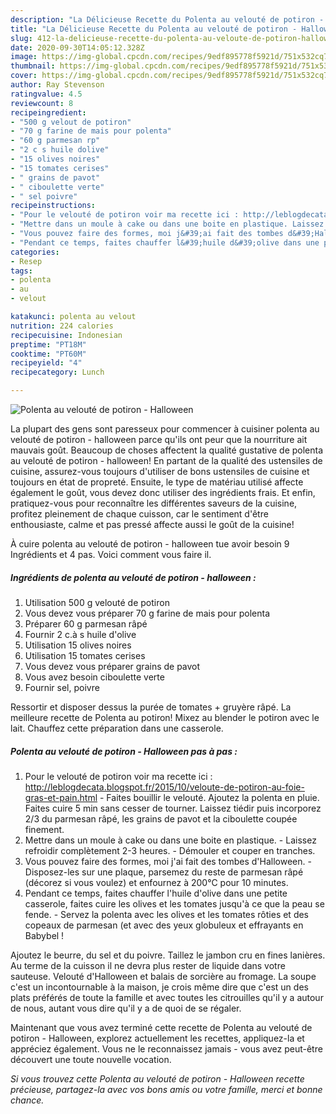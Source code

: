 ```yaml
---
description: "La Délicieuse Recette du Polenta au velouté de potiron - Halloween"
title: "La Délicieuse Recette du Polenta au velouté de potiron - Halloween"
slug: 412-la-delicieuse-recette-du-polenta-au-veloute-de-potiron-halloween
date: 2020-09-30T14:05:12.328Z
image: https://img-global.cpcdn.com/recipes/9edf895778f5921d/751x532cq70/polenta-au-veloute-de-potiron-halloween-photo-principale-de-la-recette.jpg
thumbnail: https://img-global.cpcdn.com/recipes/9edf895778f5921d/751x532cq70/polenta-au-veloute-de-potiron-halloween-photo-principale-de-la-recette.jpg
cover: https://img-global.cpcdn.com/recipes/9edf895778f5921d/751x532cq70/polenta-au-veloute-de-potiron-halloween-photo-principale-de-la-recette.jpg
author: Ray Stevenson
ratingvalue: 4.5
reviewcount: 8
recipeingredient:
- "500 g velout de potiron"
- "70 g farine de mais pour polenta"
- "60 g parmesan rp"
- "2 c s huile dolive"
- "15 olives noires"
- "15 tomates cerises"
- " grains de pavot"
- " ciboulette verte"
- " sel poivre"
recipeinstructions:
- "Pour le velouté de potiron voir ma recette ici : http://leblogdecata.blogspot.fr/2015/10/veloute-de-potiron-au-foie-gras-et-pain.html Faites bouillir le velouté. Ajoutez la polenta en pluie. Faites cuire 5 min sans cesser de tourner. Laissez tiédir puis incorporez 2/3 du parmesan râpé, les grains de pavot et la ciboulette coupée finement."
- "Mettre dans un moule à cake ou dans une boite en plastique. Laissez refroidir complètement 2-3 heures. Démouler et couper en tranches."
- "Vous pouvez faire des formes, moi j&#39;ai fait des tombes d&#39;Halloween. Disposez-les sur une plaque, parsemez du reste de parmesan râpé (décorez si vous voulez) et enfournez à 200°C pour 10 minutes."
- "Pendant ce temps, faites chauffer l&#39;huile d&#39;olive dans une petite casserole, faites cuire les olives et les tomates jusqu&#39;à ce que la peau se fende.  Servez la polenta avec les olives et les tomates rôties et des copeaux de parmesan (et avec des yeux globuleux et effrayants en Babybel !"
categories:
- Resep
tags:
- polenta
- au
- velout

katakunci: polenta au velout 
nutrition: 224 calories
recipecuisine: Indonesian
preptime: "PT18M"
cooktime: "PT60M"
recipeyield: "4"
recipecategory: Lunch

---
```



![Polenta au velouté de potiron - Halloween](https://img-global.cpcdn.com/recipes/9edf895778f5921d/751x532cq70/polenta-au-veloute-de-potiron-halloween-photo-principale-de-la-recette.jpg)

La plupart des gens sont paresseux pour commencer à cuisiner polenta au velouté de potiron - halloween parce qu'ils ont peur que la nourriture ait mauvais goût. Beaucoup de choses affectent la qualité gustative de polenta au velouté de potiron - halloween! En partant de la qualité des ustensiles de cuisine, assurez-vous toujours d'utiliser de bons ustensiles de cuisine et toujours en état de propreté. Ensuite, le type de matériau utilisé affecte également le goût, vous devez donc utiliser des ingrédients frais. Et enfin, pratiquez-vous pour reconnaître les différentes saveurs de la cuisine, profitez pleinement de chaque cuisson, car le sentiment d'être enthousiaste, calme et pas pressé affecte aussi le goût de la cuisine!

<!--inarticleads1-->

À cuire polenta au velouté de potiron - halloween tue avoir besoin 9 Ingrédients et 4 pas. Voici comment vous faire il.

##### Ingrédients de polenta au velouté de potiron - halloween :

1. Utilisation 500 g velouté de potiron
1. Vous devez vous préparer 70 g farine de mais pour polenta
1. Préparer 60 g parmesan râpé
1. Fournir 2 c.à s huile d&#39;olive
1. Utilisation 15 olives noires
1. Utilisation 15 tomates cerises
1. Vous devez vous préparer  grains de pavot
1. Vous avez besoin  ciboulette verte
1. Fournir  sel, poivre


Ressortir et disposer dessus la purée de tomates + gruyère râpé. La meilleure recette de Polenta au potiron! Mixez au blender le potiron avec le lait. Chauffez cette préparation dans une casserole. 

<!--inarticleads2-->

##### Polenta au velouté de potiron - Halloween pas à pas :

1. Pour le velouté de potiron voir ma recette ici : http://leblogdecata.blogspot.fr/2015/10/veloute-de-potiron-au-foie-gras-et-pain.html - Faites bouillir le velouté. Ajoutez la polenta en pluie. Faites cuire 5 min sans cesser de tourner. Laissez tiédir puis incorporez 2/3 du parmesan râpé, les grains de pavot et la ciboulette coupée finement.
1. Mettre dans un moule à cake ou dans une boite en plastique. - Laissez refroidir complètement 2-3 heures. - Démouler et couper en tranches.
1. Vous pouvez faire des formes, moi j&#39;ai fait des tombes d&#39;Halloween. - Disposez-les sur une plaque, parsemez du reste de parmesan râpé (décorez si vous voulez) et enfournez à 200°C pour 10 minutes.
1. Pendant ce temps, faites chauffer l&#39;huile d&#39;olive dans une petite casserole, faites cuire les olives et les tomates jusqu&#39;à ce que la peau se fende.  - Servez la polenta avec les olives et les tomates rôties et des copeaux de parmesan (et avec des yeux globuleux et effrayants en Babybel !


Ajoutez le beurre, du sel et du poivre. Taillez le jambon cru en fines lanières. Au terme de la cuisson il ne devra plus rester de liquide dans votre sauteuse. Velouté d&#39;Halloween et balais de sorcière au fromage. La soupe c&#39;est un incontournable à la maison, je crois même dire que c&#39;est un des plats préférés de toute la famille et avec toutes les citrouilles qu&#39;il y a autour de nous, autant vous dire qu&#39;il y a de quoi de se régaler. 

<!--inarticleads1-->

<p>
Maintenant que vous avez terminé cette recette de Polenta au velouté de potiron - Halloween, explorez actuellement les recettes, appliquez-la et appréciez également. Vous ne le reconnaissez jamais - vous avez peut-être découvert une toute nouvelle vocation.
</p>

<p>
<i>Si vous trouvez cette Polenta au velouté de potiron - Halloween recette précieuse, partagez-la avec vos bons amis ou votre famille, merci et bonne chance.</i>
</p>
